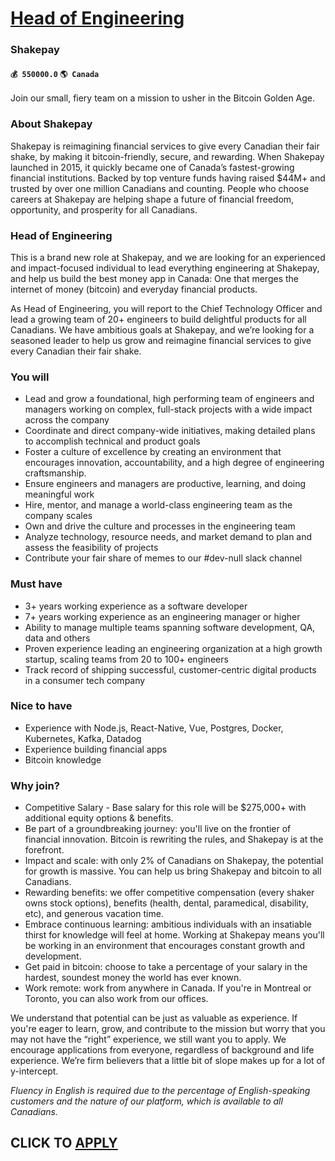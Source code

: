 # [Head of Engineering](https://www.remotewlb.com/apply/head-of-engineering-75860)  
### Shakepay  
#### `💰 550000.0` `🌎 Canada`  

Join our small, fiery team on a mission to usher in the Bitcoin Golden Age.

### About Shakepay

Shakepay is reimagining financial services to give every Canadian their fair shake, by making it bitcoin-friendly, secure, and rewarding. When Shakepay launched in 2015, it quickly became one of Canada’s fastest-growing financial institutions. Backed by top venture funds having raised $44M+ and trusted by over one million Canadians and counting. People who choose careers at Shakepay are helping shape a future of financial freedom, opportunity, and prosperity for all Canadians.

### Head of Engineering

This is a brand new role at Shakepay, and we are looking for an experienced and impact-focused individual to lead everything engineering at Shakepay, and help us build the best money app in Canada: One that merges the internet of money (bitcoin) and everyday financial products.

As Head of Engineering, you will report to the Chief Technology Officer and lead a growing team of 20+ engineers to build delightful products for all Canadians. We have ambitious goals at Shakepay, and we’re looking for a seasoned leader to help us grow and reimagine financial services to give every Canadian their fair shake.

### You will

  * Lead and grow a foundational, high performing team of engineers and managers working on complex, full-stack projects with a wide impact across the company
  * Coordinate and direct company-wide initiatives, making detailed plans to accomplish technical and product goals
  * Foster a culture of excellence by creating an environment that encourages innovation, accountability, and a high degree of engineering craftsmanship.
  * Ensure engineers and managers are productive, learning, and doing meaningful work
  * Hire, mentor, and manage a world-class engineering team as the company scales
  * Own and drive the culture and processes in the engineering team
  * Analyze technology, resource needs, and market demand to plan and assess the feasibility of projects
  * Contribute your fair share of memes to our #dev-null slack channel

### Must have

  * 3+ years working experience as a software developer
  * 7+ years working experience as an engineering manager or higher
  * Ability to manage multiple teams spanning software development, QA, data and others
  * Proven experience leading an engineering organization at a high growth startup, scaling teams from 20 to 100+ engineers
  * Track record of shipping successful, customer-centric digital products in a consumer tech company

### Nice to have

  * Experience with Node.js, React-Native, Vue, Postgres, Docker, Kubernetes, Kafka, Datadog
  * Experience building financial apps
  * Bitcoin knowledge

### Why join?

  * Competitive Salary - Base salary for this role will be $275,000+ with additional equity options & benefits. 
  * Be part of a groundbreaking journey: you'll live on the frontier of financial innovation. Bitcoin is rewriting the rules, and Shakepay is at the forefront.
  * Impact and scale: with only 2% of Canadians on Shakepay, the potential for growth is massive. You can help us bring Shakepay and bitcoin to all Canadians.
  * Rewarding benefits: we offer competitive compensation (every shaker owns stock options), benefits (health, dental, paramedical, disability, etc), and generous vacation time.
  * Embrace continuous learning: ambitious individuals with an insatiable thirst for knowledge will feel at home. Working at Shakepay means you'll be working in an environment that encourages constant growth and development.
  * Get paid in bitcoin: choose to take a percentage of your salary in the hardest, soundest money the world has ever known.
  * Work remote: work from anywhere in Canada. If you're in Montreal or Toronto, you can also work from our offices.

We understand that potential can be just as valuable as experience. If you're eager to learn, grow, and contribute to the mission but worry that you may not have the “right” experience, we still want you to apply. We encourage applications from everyone, regardless of background and life experience. We’re firm believers that a little bit of slope makes up for a lot of y-intercept.

 _Fluency in English is required due to the percentage of English-speaking customers and the nature of our platform, which is available to all Canadians._

  
## CLICK TO [APPLY](https://www.remotewlb.com/apply/head-of-engineering-75860)

